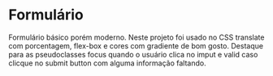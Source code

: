 # Formulário

Formulário básico porém moderno. Neste  projeto foi usado no CSS translate com porcentagem, flex-box e cores com gradiente de bom gosto. Destaque para as pseudoclasses focus quando o usuário clica no imput  e valid  caso clicque no submit button com alguma informação faltando.
